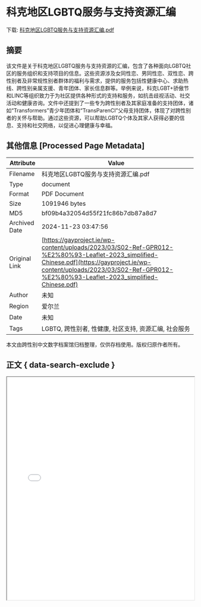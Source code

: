 # 科克地区LGBTQ服务与支持资源汇编

<!-- tcd_download_link -->
下载: [科克地区LGBTQ服务与支持资源汇编.pdf](科克地区LGBTQ服务与支持资源汇编.pdf)
<!-- tcd_download_link_end -->

## 摘要

<!-- tcd_abstract -->
该文件是关于科克地区LGBTQ服务与支持资源的汇编，包含了各种面向LGBTQ社区的服务组织和支持项目的信息。这些资源涉及女同性恋、男同性恋、双性恋、跨性别者及非常规性别者群体的福利与需求，提供的服务包括性健康中心、求助热线、跨性别亲属支援、青年团体、家长信息群等。举例来说，科克LGBT+骄傲节和LINC等组织致力于为社区提供各种形式的支持和服务，如抗击歧视活动、社交活动和健康咨询。文件中还提到了一些专为跨性别者及其家庭准备的支持团体，诸如“Transformers”青少年团体和“TransParenCI”父母支持团体，体现了对跨性别者的关怀与帮助。通过这些资源，可以帮助LGBTQ个体及其家人获得必要的信息、支持和社交网络，以促进心理健康与幸福。

<!-- tcd_abstract_end -->

## 其他信息 [Processed Page Metadata]

| Attribute       | Value                                  |
|-----------------|----------------------------------------|
| Filename        | 科克地区LGBTQ服务与支持资源汇编.pdf                             |
| Type            | document                                 |
| Format          | PDF Document                               |
| Size            | 1091946 bytes                           |
| MD5             | bf09b4a32054d55f21fc86b7db87a8d7                                  |
| Archived Date   | 2024-11-23 03:47:56                             |
| Original Link   | [https://gayproject.ie/wp-content/uploads/2023/03/S02-Ref-GPR012-%E2%80%93-Leaflet-2023_simplified-Chinese.pdf](https://gayproject.ie/wp-content/uploads/2023/03/S02-Ref-GPR012-%E2%80%93-Leaflet-2023_simplified-Chinese.pdf)                         |
| Author          | 未知                               |
| Region          | 爱尔兰                               |
| Date            | 未知                                 |
| Tags            | LGBTQ, 跨性别者, 性健康, 社区支持, 资源汇编, 社会服务                                 |

本文由跨性别中文数字档案馆归档整理，仅供存档使用。版权归原作者所有。


## 正文 { data-search-exclude }

<!-- tcd_main_text -->
<iframe src="../科克地区LGBTQ服务与支持资源汇编.pdf" width="100%" height="600px">
    <p>无法显示PDF，请下载查看。</p>
</iframe>
<!-- tcd_main_text_end -->

